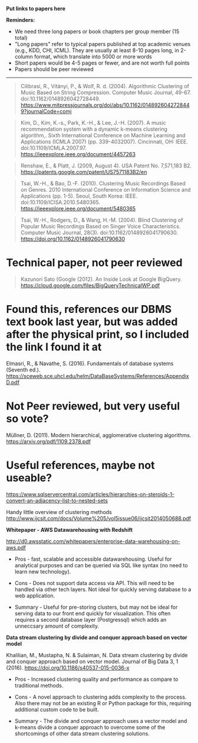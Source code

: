 **Put links to papers here**

**Reminders:**

* We need three long papers or book chapters per group member (15 total)
* "Long papers" refer to typical papers published at top academic venues (e.g., KDD, CHI, ICML). They are usually at least 8-10 pages long, in 2-column format, which translate into 5000 or more words
* Short papers would be 4-5 pages or fewer, and are not worth full points
* Papers should be peer reviewed
---

>Cilibrasi, R., Vitányi, P., & Wolf, R. d. (2004). Algorithmic Clustering of Music Based on String Compression. Computer Music Journal, 49-67. doi:10.1162/0148926042728449. https://www.mitpressjournals.org/doi/abs/10.1162/0148926042728449?journalCode=comj


>Kim, D., Kim, K.-s., Park, K.-H., & Lee, J.-H. (2007). A music recommendation system with a dynamic k-means clustering algorithm,. Sixth International Conference on Machine Learning and Applications (ICMLA 2007) (pp. 339-4032007). Cincinnati, OH: IEEE. doi:10.1109/ICMLA.2007.97. https://ieeexplore.ieee.org/document/4457263

>Renshaw, E., & Platt, J. (2009, August 4). USA Patent No. 7,571,183 B2. https://patents.google.com/patent/US7571183B2/en

>Tsai, W.-H., & Bao, D.-F. (2010). Clustering Music Recordings Based on Genres. 2010 International Conference on Information Science and Applications (pp. 1-5). Seoul, South Korea: IEEE. doi:10.1109/ICISA.2010.5480365. https://ieeexplore.ieee.org/document/5480365

>Tsai, W.-H., Rodgers, D., & Wang, H.-M. (2004). Blind Clustering of Popular Music Recordings Based on Singer Voice Characteristics. Computer Music Journal, 28(3). doi:10.1162/0148926041790630. https://doi.org/10.1162/0148926041790630

# Technical paper, not peer reviewed
>Kazunori Sato (Google (2012). An Inside Look at Google BigQuery. https://cloud.google.com/files/BigQueryTechnicalWP.pdf

# Found this, references our DBMS text book last year, but was added after the physical print, so I included the link I found it at
Elmasri, R., & Navathe, S. (2016). Fundamentals of database systems (Seventh ed.). https://sceweb.sce.uhcl.edu/helm/DataBaseSystems/References/AppendixD.pdf

# Not Peer reviewed, but very useful so vote?
Müllner, D. (2011). Modern hierarchical, agglomerative clustering algorithms. https://arxiv.org/pdf/1109.2378.pdf



# Useful references, maybe not useable?
https://www.sqlservercentral.com/articles/hierarchies-on-steroids-1-convert-an-adjacency-list-to-nested-sets

Handy little overview of clustering methods
http://www.ijcsit.com/docs/Volume%205/vol5issue06/ijcsit2014050688.pdf

**Whitepaper - AWS Datawarehousing with Redshift**

http://d0.awsstatic.com/whitepapers/enterprise-data-warehousing-on-aws.pdf

* Pros - fast, scalable and accessible datawarehousing.  Useful for analytical purposes and can be queried via SQL like syntax (no need to learn new technology).

* Cons - Does not support data access via API.  This will need to be handled via other tech layers.  Not ideal for quickly serving database to a web application.

* Summary - Useful for pre-storing clusters, but may not be ideal for serving data to our front end quickly for visualization.  This often requires a second database layer (Postgressql) which adds an unneccsary amount of complexity.

**Data stream clustering by divide and conquer approach based on vector model**

Khalilian, M., Mustapha, N. & Sulaiman, N. Data stream clustering by divide and conquer approach based on vector model. Journal of Big Data 3, 1 (2016). https://doi.org/10.1186/s40537-015-0036-x

* Pros - Increased clustering quality and performance as compare to traditional methods.

* Cons - A novel approach to clustering adds complexity to the process.  Also there may not be an existing R or Python package for this, requiring additional custom code to be built.

* Summary - The divide and conquer approach uses a vector model and k-means divide a conquer approach to overcome some of the shortcomings of other data stream clustering solutions.

